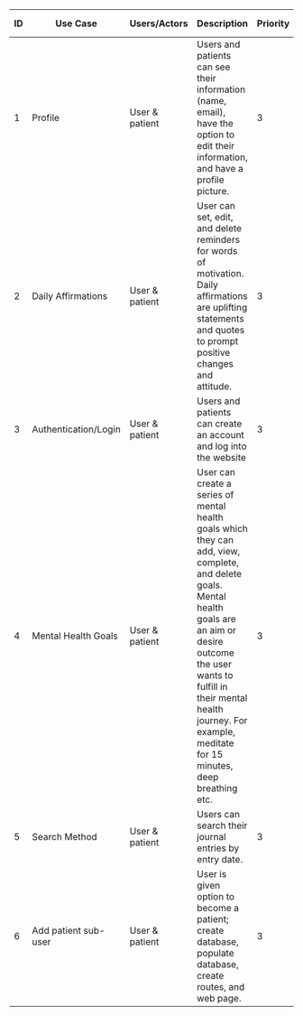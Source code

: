 | ID  | Use Case  | Users/Actors | Description | Priority | Team Member |
|---|---|---|---|---|---|
| 1 | Profile | User & patient | Users and patients can see their information (name, email), have the option to edit their information, and have a profile picture. | 3 | Sabrina |
| 2 | Daily Affirmations | User & patient | User can set, edit, and delete reminders for words of motivation. Daily affirmations are uplifting statements and quotes to prompt positive changes and attitude.   | 3 | Dilpreet |
| 3 | Authentication/Login | User & patient | Users and patients can create an account and log into the website | 3 | Yin |
| 4 | Mental Health Goals | User & patient | User can create a series of mental health goals which they can add, view, complete, and delete goals. Mental health goals are an aim or desire outcome the user wants to fulfill in their mental health journey. For example, meditate for 15 minutes, deep breathing etc. | 3 | Zakiya |
| 5 | Search Method | User & patient | Users can search their journal entries by entry date.  | 3 | Karan |
| 6 | Add patient sub-user | User & patient | User is given option to become a patient; create database, populate database, create routes, and web page.| 3 | Grace |
